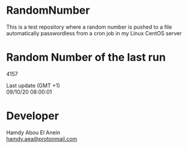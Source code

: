 # RandomNumber    
This is a test repository where a random number is pushed to a file automatically passwordless from a cron job in my Linux CentOS server    
# Random Number of the last run   
4157
      
Last update (GMT +1)    
09/10/20 08:00:01
# Developer    
Hamdy Abou El Anein   
hamdy.aea@protonmail.com
